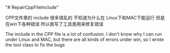 "# RepairCppFileInclude" 

CPP文件里的 include 很多错乱的  不知道为什么在 Linux下和MAC下能运行  但是在win下各种错误 所以我写了工具类用来修复错误


The include in the CPP file is a lot of confusion. I don't know why I can run under Linux and MAC, but there are all kinds of errors under win, so I wrote the tool class to fix the bugs